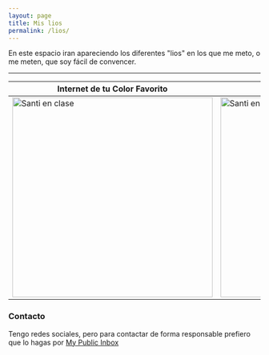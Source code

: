```yaml
---
layout: page
title: Mis lios
permalink: /lios/
---
```


En este espacio iran apareciendo los diferentes "lios" en los que me meto, o me meten, que soy fácil de convencer.
<hr/>

| Internet de tu Color Favorito | BricolabsPodcast | Otro MetaPodcast |
| -- | -- | -- |
| <img src="{{ site.baseurl }}/images/santienclase.jpg" alt="Santi en clase" style="width: 400px;"/> | <img src="{{ site.baseurl }}/images/santienclase.jpg" alt="Santi en clase" style="width: 400px;"/> | <img src="{{ site.baseurl }}/images/santienclase.jpg" alt="Santi en clase" style="width: 400px;"/> |

### Contacto
Tengo redes sociales, pero para contactar de forma responsable prefiero que lo hagas por [My Public Inbox](https://mypublicinbox.com/SantiRey)
